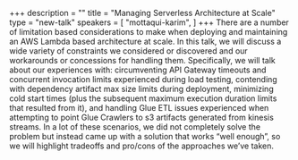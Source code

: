 +++
description = ""
title = "Managing Serverless Architecture at Scale"
type = "new-talk"
speakers = [
        "mottaqui-karim",
]
+++
There are a number of limitation based considerations to make when deploying and maintaining an AWS Lambda based architecture at scale. In this talk, we will discuss a wide variety of constraints we considered or discovered and our workarounds or concessions for handling them. Specifically, we will talk about our experiences with: circumventing API Gateway timeouts and concurrent invocation limits experienced during load testing, contending with dependency artifact max size limits during deployment, minimizing cold start times (plus the subsequent maximum execution duration limits that resulted from it), and handling Glue ETL issues experienced when attempting to point Glue Crawlers to s3 artifacts generated from kinesis streams. In a lot of these scenarios, we did not completely solve the problem but instead came up with a solution that works “well enough”, so we will highlight tradeoffs and pro/cons of the approaches we’ve taken.